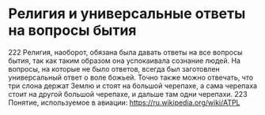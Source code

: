 # Религия и универсальные ответы на вопросы бытия

222 Религия, наоборот, обязана была давать ответы на все вопросы бытия, так как таким образом она успокаивала сознание людей. На вопросы, на которые не было ответов, всегда был заготовлен универсальный ответ о воле божьей. Точно также можно отвечать, что три слона держат Землю и стоят на большой черепахе, а сама черепаха стоит на другой большой черепахе, и дальше там одни черепахи.
223 Понятие, используемое в авиации: https://ru.wikipedia.org/wiki/ATPL
